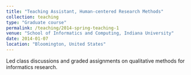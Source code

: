 ```yaml
---
title: "Teaching Assistant, Human-centered Research Methods"
collection: teaching
type: "Graduate course"
permalink: /teaching/2014-spring-teaching-1
venue: "School of Informatics and Computing, Indiana University"
date: 2014-01-07
location: "Bloomington, United States"
---
```


Led class discussions and graded assignments on qualitative methods for informatics research.
